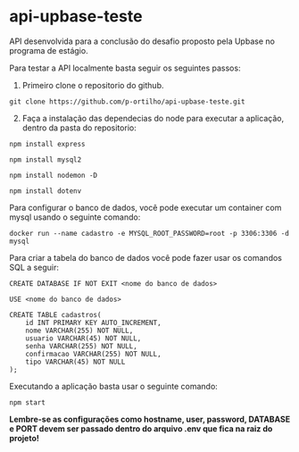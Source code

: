 # api-upbase-teste

API desenvolvida para a conclusão do desafio proposto pela Upbase no programa de estágio.

Para testar a API localmente basta seguir os seguintes passos:

1. Primeiro clone o repositorio do github.
~~~
git clone https://github.com/p-ortilho/api-upbase-teste.git
~~~
2. Faça a instalação das dependecias do node para executar a aplicação, dentro da pasta do repositorio:
~~~
npm install express

npm install mysql2

npm install nodemon -D

npm install dotenv
~~~

Para configurar o banco de dados, você pode executar um container com mysql usando o seguinte comando:
~~~
docker run --name cadastro -e MYSQL_ROOT_PASSWORD=root -p 3306:3306 -d mysql
~~~

Para criar a tabela do banco de dados você pode fazer usar os comandos SQL a seguir:
~~~
CREATE DATABASE IF NOT EXIT <nome do banco de dados>

USE <nome do banco de dados>

CREATE TABLE cadastros(
    id INT PRIMARY KEY AUTO_INCREMENT,
    nome VARCHAR(255) NOT NULL,
    usuario VARCHAR(45) NOT NULL,
    senha VARCHAR(255) NOT NULL,
    confirmacao VARCHAR(255) NOT NULL,
    tipo VARCHAR(45) NOT NULL
);
~~~

Executando a aplicação basta usar o seguinte comando:
~~~
npm start
~~~

**Lembre-se as configurações como hostname, user, password, DATABASE e PORT devem ser passado dentro do arquivo .env que fica na raiz do projeto!**